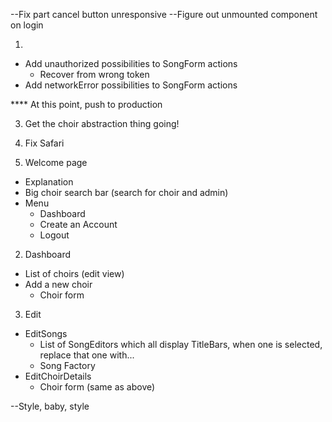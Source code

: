 --Fix part cancel button unresponsive
--Figure out unmounted component on login

1. 
  - Add unauthorized possibilities to SongForm actions
    * Recover from wrong token
  - Add networkError possibilities to SongForm actions

**** At this point, push to production

3. Get the choir abstraction thing going!

4. Fix Safari




1. Welcome page

* Explanation
* Big choir search bar (search for choir and admin)
* Menu
  - Dashboard
  - Create an Account
  - Logout

2. Dashboard

* List of choirs (edit view)
* Add a new choir
  - Choir form

3. Edit 

* EditSongs
  - List of SongEditors which all display TitleBars, when one is selected, replace that one with...
  - Song Factory
* EditChoirDetails
  - Choir form (same as above)


--Style, baby, style